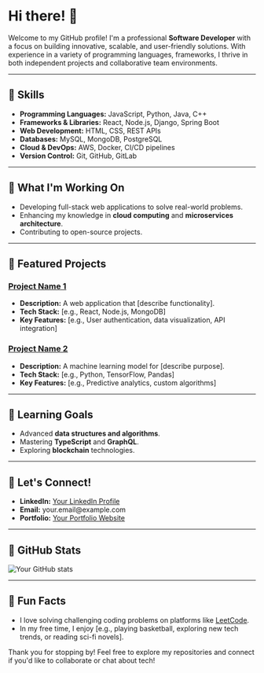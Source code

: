<h1>Hi there! 👋</h1>

<p>Welcome to my GitHub profile! I'm a professional <strong>Software Developer</strong> with a focus on building innovative, scalable, and user-friendly solutions. With experience in a variety of programming languages, frameworks, I thrive in both independent projects and collaborative team environments.</p>

<hr />

<h2>🔧 <strong>Skills</strong></h2>

<ul>
<li><strong>Programming Languages:</strong> JavaScript, Python, Java, C++</li>
<li><strong>Frameworks &amp; Libraries:</strong> React, Node.js, Django, Spring Boot</li>
<li><strong>Web Development:</strong> HTML, CSS, REST APIs</li>
<li><strong>Databases:</strong> MySQL, MongoDB, PostgreSQL</li>
<li><strong>Cloud &amp; DevOps:</strong> AWS, Docker, CI/CD pipelines</li>
<li><strong>Version Control:</strong> Git, GitHub, GitLab</li>
</ul>

<hr />

<h2>🚀 <strong>What I'm Working On</strong></h2>

<ul>
<li>Developing full-stack web applications to solve real-world problems.</li>
<li>Enhancing my knowledge in <strong>cloud computing</strong> and <strong>microservices architecture</strong>.</li>
<li>Contributing to open-source projects.</li>
</ul>

<hr />

<h2>📂 <strong>Featured Projects</strong></h2>

<h3><a href="https://github.com/username/project1">Project Name 1</a></h3>

<ul>
<li><strong>Description:</strong> A web application that [describe functionality].</li>
<li><strong>Tech Stack:</strong> [e.g., React, Node.js, MongoDB]</li>
<li><strong>Key Features:</strong> [e.g., User authentication, data visualization, API integration]</li>
</ul>

<h3><a href="https://github.com/username/project2">Project Name 2</a></h3>

<ul>
<li><strong>Description:</strong> A machine learning model for [describe purpose].</li>
<li><strong>Tech Stack:</strong> [e.g., Python, TensorFlow, Pandas]</li>
<li><strong>Key Features:</strong> [e.g., Predictive analytics, custom algorithms]</li>
</ul>

<hr />

<h2>🌱 <strong>Learning Goals</strong></h2>

<ul>
<li>Advanced <strong>data structures and algorithms</strong>.</li>
<li>Mastering <strong>TypeScript</strong> and <strong>GraphQL</strong>.</li>
<li>Exploring <strong>blockchain</strong> technologies.</li>
</ul>

<hr />

<h2>💬 <strong>Let's Connect!</strong></h2>

<ul>
<li><strong>LinkedIn:</strong> <a href="https://linkedin.com/in/your-profile">Your LinkedIn Profile</a></li>
<li><strong>Email:</strong> your.email@example.com</li>
<li><strong>Portfolio:</strong> <a href="https://yourportfolio.com">Your Portfolio Website</a></li>
</ul>

<hr />

<h2>🌟 <strong>GitHub Stats</strong></h2>

<p><img src="https://github-readme-stats.vercel.app/api?username=yourusername&show_icons=true&theme=radical" alt="Your GitHub stats" /></p>

<hr />

<h2>📝 <strong>Fun Facts</strong></h2>

<ul>
<li>I love solving challenging coding problems on platforms like <a href="https://leetcode.com/yourusername">LeetCode</a>.</li>
<li>In my free time, I enjoy [e.g., playing basketball, exploring new tech trends, or reading sci-fi novels].</li>
</ul>

<p>Thank you for stopping by! Feel free to explore my repositories and connect if you'd like to collaborate or chat about tech!</p>
